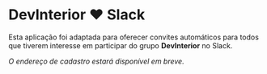 # DevInterior ♥ Slack

Esta aplicação foi adaptada para oferecer convites automáticos para todos que tiverem interesse em participar do grupo **DevInterior** no Slack.

_O endereço de cadastro estará disponível em breve._
